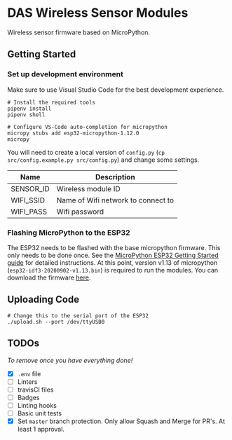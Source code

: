 # DAS Wireless Sensor Modules

Wireless sensor firmware based on MicroPython.

## Getting Started

### Set up development environment

Make sure to use Visual Studio Code for the best development experience.

```
# Install the required tools
pipenv install
pipenv shell

# Configure VS-Code auto-completion for micropython
micropy stubs add esp32-micropython-1.12.0
micropy
```

You will need to create a local version of `config.py` (`cp src/config.example.py src/config.py`) and change some settings.

| Name      | Description                        |
| --------- | ---------------------------------- |
| SENSOR_ID | Wireless module ID                 |
| WIFI_SSID | Name of Wifi network to connect to |
| WIFI_PASS | Wifi password                      |

### Flashing MicroPython to the ESP32

The ESP32 needs to be flashed with the base micropython firmware. This only needs to be done once. See the [MicroPython ESP32 Getting Started guide](https://docs.micropython.org/en/latest/esp32/tutorial/intro.html) for detailed instructions. At this point, version v1.13 of micropython (`esp32-idf3-20200902-v1.13.bin`) is required to run the modules. You can download the firmware [here](https://micropython.org/download/esp32/).

## Uploading Code

```
# Change this to the serial port of the ESP32
./upload.sh --port /dev/ttyUSB0
```

## TODOs

*To remove once you have everything done!*

- [x] `.env` file
- [ ] Linters
- [ ] travisCI files
- [ ] Badges
- [ ] Linting hooks
- [ ] Basic unit tests
- [x] Set `master` branch protection. Only allow Squash and Merge for PR's. At least 1 approval.